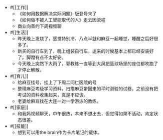 - #[[工作]]
    - 《如何用数据解决实际问题》版登号来了
    - 《如何做不被人工智能取代的人》走云因流程
    - 商业向善约下周视频聊
- #[[生活]]
    - 昨天晚上发烧了，感觉特别冷，八点半就和麻豆一起睡觉，睡醒之后好很多了。
    - 新买的自行车到了，晚上组装自行车，运来的时候基本上都已经安装好了。脚蹬有点不太好安。
    - 今天晚上突然下大雨了，郭教练一直等到大风把篮球场里的座位都吹跑了才停止解散。
- #[[育儿]]
    - 给麻豆挂号，挂上了下周二同仁医院的号
    - 整理麻豆考级学习资料，扫描麻豆带回来的平时测验的试卷。之前没有把考试的资料收集起来，真是不应该。
    - 老婆给麻豆找在大连一对一学游泳的教练。
- #[[家庭]]
    - 和我妈视频聊天，中午很热，本来不想出去，但觉得如果不活动，肯定状态很差。
- #[[技能]]
    - 想到可以用the brain作为卡片笔记的载体。
